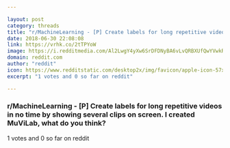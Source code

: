 ```yaml
---

layout: post
category: threads
title: "r/MachineLearning - [P] Create labels for long repetitive videos in no time by showing several clips on screen. I created MuViLab, what do you think?"
date: 2018-06-30 22:08:08
link: https://vrhk.co/2tTPYoW
image: https://i.redditmedia.com/Al2LwgY4yXw6SrDFDNyBA6vLvQRBXUfQwYVwkRbGhwA.jpg?s=fb62c8c42885f9a75e55dfa40a4f55f3
domain: reddit.com
author: "reddit"
icon: https://www.redditstatic.com/desktop2x/img/favicon/apple-icon-57x57.png
excerpt: "1 votes and 0 so far on reddit"

---
```


### r/MachineLearning - [P] Create labels for long repetitive videos in no time by showing several clips on screen. I created MuViLab, what do you think?

1 votes and 0 so far on reddit